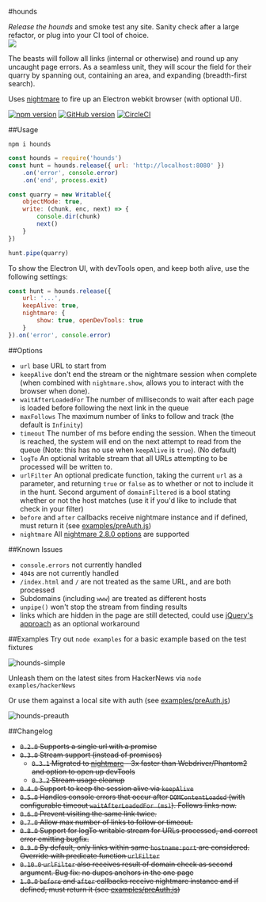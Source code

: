 #hounds

*Release the hounds* and smoke test any site. Sanity check after a large refactor, or plug into your CI tool of choice.<br />
![](https://media.giphy.com/media/TVCqfX7rLyMuY/giphy.gif)

The beasts will follow all links (internal or otherwise) and round up any uncaught page errors. As a seamless unit, they will scour the field for their quarry by spanning out, containing an area, and expanding (breadth-first search). 

Uses [nightmare](https://github.com/segmentio/nightmare) to fire up an Electron webkit browser (with optional UI).

[![npm version](https://badge.fury.io/js/hounds.svg)](https://badge.fury.io/js/hounds)
[![GitHub version](https://badge.fury.io/gh/justinjmoses%2Fhounds.svg)](https://badge.fury.io/gh/justinjmoses%2Fhounds) [![CircleCI](https://circleci.com/gh/justinjmoses/hounds.svg?style=svg)](https://circleci.com/gh/justinjmoses/hounds)

##Usage

`npm i hounds`

```javascript
const hounds = require('hounds')
const hunt = hounds.release({ url: 'http://localhost:8080' })
    .on('error', console.error)
    .on('end', process.exit)

const quarry = new Writable({
    objectMode: true,
    write: (chunk, enc, next) => {
        console.dir(chunk)
        next()
    }
})

hunt.pipe(quarry)
```

To show the Electron UI, with devTools open, and keep both alive, use the following settings:

```javascript
const hunt = hounds.release({
    url: '...',
    keepAlive: true,
    nightmare: {
        show: true, openDevTools: true
    }
}).on('error', console.error)
```

##Options
* `url` base URL to start from
* `keepAlive` don't end the stream or the nightmare session when complete (when combined with `nightmare.show`, allows you to interact with the browser when done).
* `waitAfterLoadedFor` The number of milliseconds to wait after each page is loaded before following the next link in the queue
* `maxFollows` The maximum number of links to follow and track (the default is `Infinity`)
* `timeout` The number of ms before ending the session. When the timeout is reached, the system will end on the next attempt to read from the queue (Note: this has no use when `keepAlive` is `true`). (No default)
* `logTo` An optional writable stream that all URLs attempting to be processed will be written to.
* `urlFilter` An optional predicate function, taking the current `url` as a parameter, and returning `true` or `false` as to whether or not to include it in the hunt. Second argument of `domainFiltered` is a bool stating whether or not the host matches (use it if you'd like to include that check in your filter)
* `before` and `after` callbacks receive nightmare instance and if defined, must return it (see [examples/preAuth.js](examples/preAuth.jss#L14-L26))
* `nightmare` All [nightmare 2.8.0 options](https://github.com/segmentio/nightmare/tree/2.8.0#nightmareoptions) are supported

##Known Issues
* `console.errors` not currently handled
* `404`s are not currently handled
* `/index.html` and `/` are not treated as the same URL, and are both processed
* Subdomains (including `www`) are treated as different hosts
* `unpipe()` won't stop the stream from finding results
* links which are hidden in the page are still detected, could use [jQuery's approach](https://github.com/jquery/jquery/blob/2d4f53416e5f74fa98e0c1d66b6f3c285a12f0ce/test/data/jquery-1.9.1.js#L7474) as an optional workaround

##Examples
Try out `node examples` for a basic example based on the test fixtures

![hounds-simple](https://cloud.githubusercontent.com/assets/799038/19570264/41277d88-96c7-11e6-9060-83b7590c0cfb.gif)

Unleash them on the latest sites from HackerNews via `node examples/hackerNews`

Or use them against a local site with auth (see [examples/preAuth.js](examples/preAuth.jss#L14-L26))

![hounds-preauth](https://cloud.githubusercontent.com/assets/799038/19570191/ec2cd0a8-96c6-11e6-9586-f3b4fa9507b2.gif)

##Changelog
* ~~`0.2.0` Supports a single url with a promise~~
* ~~`0.3.0` Stream support (instead of promises)~~
    * ~~`0.3.1` Migrated to [nightmare](https://github.com/segmentio/nightmare) - 3x faster than Webdriver/Phantom2 and option to open up devTools~~
    * ~~`0.3.2` Stream usage cleanup~~
* ~~`0.4.0` Support to keep the session alive via `keepAlive`~~
* ~~`0.5.0` Handles console errors that occur after `DOMContentLoaded` (with configurable timeout `waitAfterLoadedFor (ms)`). Follows links now.~~
* ~~`0.6.0` Prevent visiting the same link twice.~~
* ~~`0.7.0` Allow max number of links to follow or timeout.~~
* ~~`0.8.0` Support for logTo writable stream for URLs processed, and correct error emitting bugfix.~~
* ~~`0.9.0` By default, only links within same `hostname:port` are considered. Override with predicate function `urlFilter`~~
* ~~`0.10.0` `urlFilter` also receives result of domain check as second argument. Bug fix: no dupes anchors in the one page~~
* ~~`1.0.0` `before` and `after` callbacks receive nightmare instance and if defined, must return it (see [examples/preAuth.js](https://github.com/justinjmoses/hounds/blob/master/examples/preAuth.js))~~
